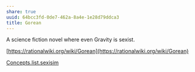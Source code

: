 ```yaml
---
share: true
uuid: 64bcc3fd-0de7-462a-8a4e-1e28d79ddca3
title: Gorean
---
```

A science fiction novel where even Gravity is sexist.

[https://rationalwiki.org/wiki/Gorean](https://rationalwiki.org/wiki/Gorean)

[Concepts.list.sexisim](/fb5cfe94-7fbd-4077-a788-99ce3978e330)